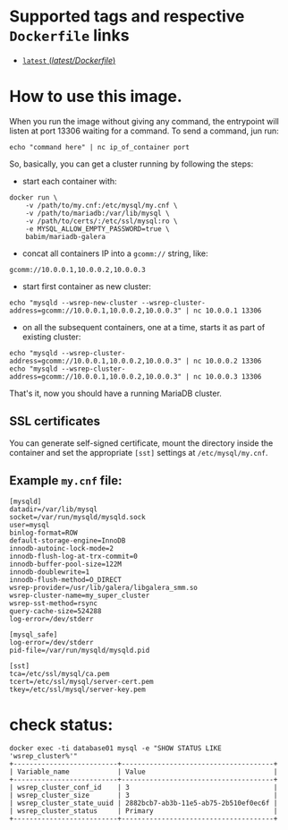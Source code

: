 # Supported tags and respective `Dockerfile` links

-   [`latest` (*latest/Dockerfile*)](https://github.com/babim/docker-mariadb-galera/blob/master/Dockerfile)

# How to use this image.

When you run the image without giving any command, the entrypoint will listen at port 13306 waiting for a command.
To send a command, jun run:

    echo "command here" | nc ip_of_container port

So, basically, you can get a cluster running by following the steps:

- start each container with:

```
docker run \
    -v /path/to/my.cnf:/etc/mysql/my.cnf \
    -v /path/to/mariadb:/var/lib/mysql \
    -v /path/to/certs/:/etc/ssl/mysql:ro \
    -e MYSQL_ALLOW_EMPTY_PASSWORD=true \
    babim/mariadb-galera
```

- concat all containers IP into a `gcomm://` string, like:

```
gcomm://10.0.0.1,10.0.0.2,10.0.0.3
```

- start first container as new cluster:

```
echo "mysqld --wsrep-new-cluster --wsrep-cluster-address=gcomm://10.0.0.1,10.0.0.2,10.0.0.3" | nc 10.0.0.1 13306
```

- on all the subsequent containers, one at a time, starts it as part of existing cluster:

```
echo "mysqld --wsrep-cluster-address=gcomm://10.0.0.1,10.0.0.2,10.0.0.3" | nc 10.0.0.2 13306
echo "mysqld --wsrep-cluster-address=gcomm://10.0.0.1,10.0.0.2,10.0.0.3" | nc 10.0.0.3 13306
```

That's it, now you should have a running MariaDB cluster.

## SSL certificates

You can generate self-signed certificate, mount the directory inside the container and set the appropriate `[sst]` settings at `/etc/mysql/my.cnf`.

## Example `my.cnf` file:

```
[mysqld]
datadir=/var/lib/mysql
socket=/var/run/mysqld/mysqld.sock
user=mysql
binlog-format=ROW
default-storage-engine=InnoDB
innodb-autoinc-lock-mode=2
innodb-flush-log-at-trx-commit=0
innodb-buffer-pool-size=122M
innodb-doublewrite=1
innodb-flush-method=O_DIRECT
wsrep-provider=/usr/lib/galera/libgalera_smm.so
wsrep-cluster-name=my_super_cluster
wsrep-sst-method=rsync
query-cache-size=524288
log-error=/dev/stderr

[mysql_safe]
log-error=/dev/stderr
pid-file=/var/run/mysqld/mysqld.pid

[sst]
tca=/etc/ssl/mysql/ca.pem
tcert=/etc/ssl/mysql/server-cert.pem
tkey=/etc/ssl/mysql/server-key.pem
```

# check status:
```
docker exec -ti database01 mysql -e "SHOW STATUS LIKE 'wsrep_cluster%'"
+--------------------------+--------------------------------------+
| Variable_name            | Value                                |
+--------------------------+--------------------------------------+
| wsrep_cluster_conf_id    | 3                                    |
| wsrep_cluster_size       | 3                                    |
| wsrep_cluster_state_uuid | 2882bcb7-ab3b-11e5-ab75-2b510ef0ec6f |
| wsrep_cluster_status     | Primary                              |
+--------------------------+--------------------------------------+
```
